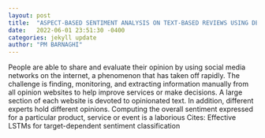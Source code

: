 ```yaml
---
layout: post
title:  "ASPECT-BASED SENTIMENT ANALYSIS ON TEXT-BASED REVIEWS USING DEEP NEURAL NETWORKS AND EMBEDDING MODELS"
date:   2022-06-01 23:51:30 -0400
categories: jekyll update
author: "PM BARNAGHI"
---
```

People are able to share and evaluate their opinion by using social media networks on the internet, a phenomenon that has taken off rapidly. The challenge is finding, monitoring, and extracting information manually from all opinion websites to help improve services or make decisions. A large section of each website is devoted to opinionated text. In addition, different experts hold different opinions. Computing the overall sentiment expressed for a particular product, service or event is a laborious  Cites: Effective LSTMs for target-dependent sentiment classification